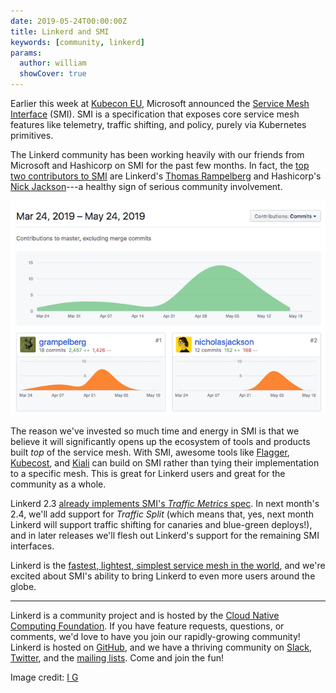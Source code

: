 ```yaml
---
date: 2019-05-24T00:00:00Z
title: Linkerd and SMI
keywords: [community, linkerd]
params:
  author: william
  showCover: true
---
```


Earlier this week at [Kubecon
EU](https://events.linuxfoundation.org/events/kubecon-cloudnativecon-europe-2019/),
Microsoft announced the [Service Mesh Interface](https://smi-spec.io) (SMI).
SMI is a specification that exposes core service mesh features like telemetry,
traffic shifting, and policy, purely via Kubernetes primitives.

The Linkerd community has been working heavily with our friends from Microsoft
and Hashicorp on SMI for the past few months. In fact, the [top two
contributors to SMI](https://github.com/deislabs/smi-spec/graphs/contributors)
are Linkerd's [Thomas Rampelberg](https://github.com/grampelberg) and
Hashicorp's [Nick Jackson](https://github.com/nicholasjackson)---a healthy sign
of serious community involvement.

![SMI contributors graph](smi-contributors.png)

The reason we've invested so much time and energy in SMI is that we believe it
will significantly opens up the ecosystem of tools and products built _top_ of
the service mesh. With SMI, awesome tools like
[Flagger](https://github.com/weaveworks/flagger),
[Kubecost](https://kubecost.com/), and [Kiali](https://www.kiali.io/) can build
on SMI rather than tying their implementation to a specific mesh. This is great
for Linkerd users and great for the community as a whole.

Linkerd 2.3 [already implements SMI's _Traffic Metrics_
spec](https://github.com/deislabs/smi-metrics). In next month's 2.4, we'll add
support for _Traffic Split_ (which means that, yes, next month Linkerd will
support traffic shifting for canaries and blue-green deploys!), and in later
releases we'll flesh out Linkerd's support for the remaining SMI interfaces.

Linkerd is the [fastest, lightest, simplest service mesh in the
world](/2019/05/18/linkerd-benchmarks/), and we're excited
about SMI's ability to bring Linkerd to even more users around the globe.

---

Linkerd is a community project and is hosted by the [Cloud Native Computing
Foundation](https://cncf.io). If you have feature requests, questions, or
comments, we'd love to have you join our rapidly-growing community! Linkerd is
hosted on [GitHub](https://github.com/linkerd/), and we have a thriving
community on [Slack](https://slack.linkerd.io),
[Twitter](https://twitter.com/linkerd), and the [mailing
lists](/community/get-involved/). Come and join the fun!

Image credit: [I G](https://www.flickr.com/photos/qubodup/)
